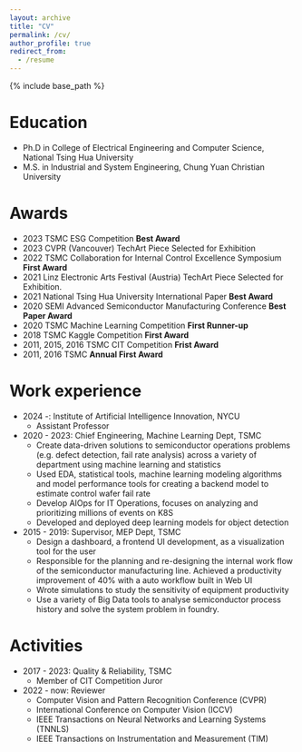 ```yaml
---
layout: archive
title: "CV"
permalink: /cv/
author_profile: true
redirect_from:
  - /resume
---
```


{% include base_path %}

<script>
 window.difyChatbotConfig = { 
  token: 'FLDVs1lMPmClxxJW'
 }
</script>
<script
 src="https://udify.app/embed.min.js"
 id="FLDVs1lMPmClxxJW"
 defer>
</script>

Education
======
* Ph.D in College of Electrical Engineering and Computer Science, National Tsing Hua University
* M.S. in Industrial and System Engineering, Chung Yuan Christian University

Awards
======
* 2023 TSMC ESG Competition **Best Award**
* 2023 CVPR (Vancouver) TechArt Piece Selected for Exhibition
* 2022 TSMC Collaboration for Internal Control Excellence Symposium **First Award**
* 2021 Linz Electronic Arts Festival (Austria) TechArt Piece Selected for Exhibition.
* 2021 National Tsing Hua University International Paper **Best Award**
* 2020 SEMI Advanced Semiconductor Manufacturing Conference **Best Paper Award**
* 2020 TSMC Machine Learning Competition **First Runner-up**
* 2018 TSMC Kaggle Competition **First Award**
* 2011, 2015, 2016 TSMC CIT Competition **Frist Award**
* 2011, 2016 TSMC **Annual First Award**

Work experience
======
* 2024 -: Institute of Artificial Intelligence Innovation, NYCU
  * Assistant Professor
* 2020 - 2023: Chief Engineering, Machine Learning Dept, TSMC
  * Create data-driven solutions to semiconductor operations problems (e.g. defect detection, fail
rate analysis) across a variety of department using machine learning and statistics
  * Used EDA, statistical tools, machine learning modeling algorithms and model performance tools
for creating a backend model to estimate control wafer fail rate
  * Develop AIOps for IT Operations, focuses on analyzing and prioritizing millions of events on K8S
  * Developed and deployed deep learning models for object detection
* 2015 - 2019: Supervisor, MEP Dept, TSMC
  * Design a dashboard, a frontend UI development, as a visualization tool for the user
  * Responsible for the planning and re-designing the internal work flow of the semiconductor manufacturing line. Achieved a productivity improvement of 40% with a auto workflow built in Web UI
  * Wrote simulations to study the sensitivity of equipment productivity
  * Use a variety of Big Data tools to analyse semiconductor process history and solve the system problem in foundry.

Activities
======
* 2017 - 2023: Quality & Reliability, TSMC
  * Member of CIT Competition Juror
* 2022 - now: Reviewer
  * Computer Vision and Pattern Recognition Conference (CVPR)
  * International Conference on Computer Vision (ICCV)
  * IEEE Transactions on Neural Networks and Learning Systems (TNNLS)
  * IEEE Transactions on Instrumentation and Measurement (TIM)
